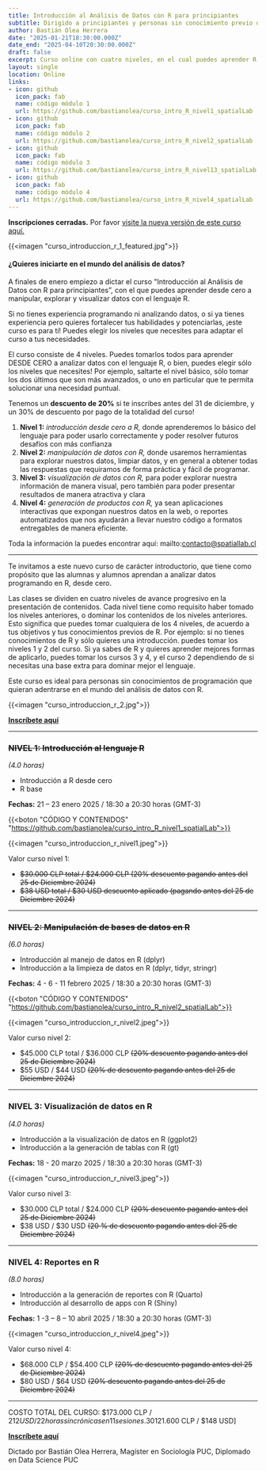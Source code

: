```yaml
---
title: Introducción al Análisis de Datos con R para principiantes
subtitle: Dirigido a principiantes y personas sin conocimiento previo de R
author: Bastián Olea Herrera
date: "2025-01-21T18:30:00.000Z"
date_end: "2025-04-10T20:30:00.000Z"
draft: false
excerpt: Curso online con cuatro niveles, en el cual puedes aprender R desde cero, sin conocimientos previos, y adentrarte en los siguientes niveles dependiendo de tus necesidades, o bien, tomar los niveles superiores para mejorar tus habilidades básicas de R. Inscripciones cerradas.
layout: single
location: Online
links:
- icon: github
  icon_pack: fab
  name: código módulo 1
  url: https://github.com/bastianolea/curso_intro_R_nivel1_spatialLab
- icon: github
  icon_pack: fab
  name: código módulo 2
  url: https://github.com/bastianolea/curso_intro_R_nivel2_spatialLab
- icon: github
  icon_pack: fab
  name: código módulo 3
  url: https://github.com/bastianolea/curso_intro_R_nivel13_spatialLab
- icon: github
  icon_pack: fab
  name: código módulo 4
  url: https://github.com/bastianolea/curso_intro_R_nivel4_spatialLab
---
```


**Inscripciones cerradas.** Por favor [visite la nueva versión de este curso aquí.](/clases/spatiallab_introduccion_r_2)

{{<imagen "curso_introduccion_r_1_featured.jpg">}}

#### ¿Quieres iniciarte en el mundo del análisis de datos? 

A finales de enero empiezo a dictar el curso "Introducción al Análisis de Datos con R para principiantes”, con el que puedes aprender desde cero a manipular, explorar y visualizar datos con el lenguaje R.

Si no tienes experiencia programando ni analizando datos, o si ya tienes experiencia pero quieres fortalecer tus habilidades y potenciarlas, ¡este curso es para ti! Puedes elegir los niveles que necesites para adaptar el curso a tus necesidades.

El curso consiste de 4 niveles. Puedes tomarlos todos para aprender DESDE CERO a analizar datos con el lenguaje R, o bien, puedes elegir sólo los niveles que necesites! Por ejemplo, saltarte el nivel básico, sólo tomar los dos últimos que son más avanzados, o uno en particular que te permita solucionar una necesidad puntual.

Tenemos un **descuento de 20%** si te inscribes antes del 31 de diciembre, y un 30% de descuento por pago de la totalidad del curso!

1. **Nivel 1:** _introducción desde cero a R,_ donde aprenderemos lo básico del lenguaje para poder usarlo correctamente y poder resolver futuros desafíos con más confianza
2. **Nivel 2:** _manipulación de datos con R,_ donde usaremos herramientas para explorar nuestros datos, limpiar datos, y en general a obtener todas las respuestas que requiramos de forma práctica y fácil de programar.
3. **Nivel 3:** _visualización de datos con R,_ para poder explorar nuestra información de manera visual, pero también para poder presentar resultados de manera atractiva y clara
4. **Nivel 4:** _generación de productos con R,_ ya sean aplicaciones interactivas que expongan nuestros datos en la web, o reportes automatizados que nos ayudarán a llevar nuestro código a formatos entregables de manera eficiente.

Toda la información la puedes encontrar aquí: mailto:contacto@spatiallab.cl

----

Te invitamos a este nuevo curso de carácter introductorio, que tiene como propósito que las alumnas y alumnos aprendan a analizar datos programando en R, desde cero. 

Las clases se dividen en cuatro niveles de avance progresivo en la presentación de contenidos. Cada nivel tiene como requisito haber tomado los niveles anteriores, o dominar los contenidos de los niveles anteriores. Esto significa que puedes tomar cualquiera de los 4 niveles, de acuerdo a tus objetivos y tus conocimientos previos de R. Por ejemplo: si no tienes conocimientos de R y sólo quieres una introducción. puedes tomar los niveles 1 y 2 del curso. Si ya sabes de R y quieres aprender mejores formas de aplicarlo, puedes tomar los cursos 3 y 4, y el curso 2 dependiendo de si necesitas una base extra para dominar mejor el lenguaje.

Este curso es ideal para personas sin conocimientos de programación que quieran adentrarse en el mundo del análisis de datos con R.

{{<imagen "curso_introduccion_r_2.jpg">}}

[**Inscríbete aquí**](mailto:contacto@spatiallab.cl)

----

### ~~NIVEL 1: Introducción al lenguaje R~~
_(4.0 horas)_ 
- Introducción a R desde cero 
- R base  

**Fechas:** 21 – 23 enero 2025 / 18:30 a 20:30 horas (GMT-3)  

{{<boton "CÓDIGO Y CONTENIDOS" "https://github.com/bastianolea/curso_intro_R_nivel1_spatialLab">}}

{{<imagen "curso_introduccion_r_nivel1.jpeg">}}

Valor curso nivel 1:  
- ~~$30.000 CLP total / $24.000 CLP (20% descuento pagando antes del 25 de Diciembre 2024)~~ 
- ~~$38 USD total / $30 USD descuento aplicado (pagando antes del 25 de Diciembre 2024)~~   


----

### ~~NIVEL 2: Manipulación de bases de datos en R~~
_(6.0 horas)_
- Introducción al manejo de datos en R (dplyr)
- Introducción a la limpieza de datos en R (dplyr, tidyr, stringr)

**Fechas:** 4 - 6 - 11 febrero 2025 / 18:30 a 20:30 horas (GMT-3)  

{{<boton "CÓDIGO Y CONTENIDOS" "https://github.com/bastianolea/curso_intro_R_nivel2_spatialLab">}}

{{<imagen "curso_introduccion_r_nivel2.jpeg">}}

Valor curso nivel 2:
- $45.000 CLP total / $36.000 CLP ~~(20% descuento pagando antes del 25 de Diciembre 2024)~~ 
- $55 USD / $44 USD ~~(20% de descuento pagando antes del 25 de Diciembre 2024)~~   

----

### NIVEL 3: Visualización de datos en R 
_(4.0 horas)_
- Introducción a la visualización de datos en R (ggplot2)
- Introducción a la generación de tablas con R (gt)  

**Fechas:** 18 - 20 marzo 2025 / 18:30 a 20:30 horas (GMT-3)  

{{<imagen "curso_introduccion_r_nivel3.jpeg">}}

Valor curso nivel 3: 
- $30.000 CLP total / $24.000 CLP ~~(20% descuento pagando antes del 25 de Diciembre 2024)~~  
- $38 USD / $30 USD ~~(20 % de descuento pagando antes del 25 de Diciembre 2024)~~   

----

### NIVEL 4: Reportes en R
_(8.0 horas)_
- Introducción a la generación de reportes con R (Quarto)
- Introducción al desarrollo de apps con R (Shiny)

**Fechas:** 1 -3 – 8 – 10 abril 2025 / 18:30 a 20:30 horas (GMT-3)  

{{<imagen "curso_introduccion_r_nivel4.jpeg">}}

Valor curso nivel 4: 
- $68.000 CLP / $54.400 CLP ~~(20% de descuento pagando antes del 25 de Diciembre 2024)~~ 
- $80 USD / $64 USD ~~(20% descuento pagando antes del 25 de Diciembre 2024)~~

----

COSTO TOTAL DEL CURSO: $173.000 CLP / $212 USD / 22 horas sincrónicas en 11 sesiones. 30% de descuento por pago de la totalidad del curso (4 niveles) [$121.600 CLP / $148 USD]

[**Inscríbete aquí**](mailto:contacto@spatiallab.cl)

Dictado por Bastián Olea Herrera, Magíster en Sociología PUC, Diplomado en Data Science PUC